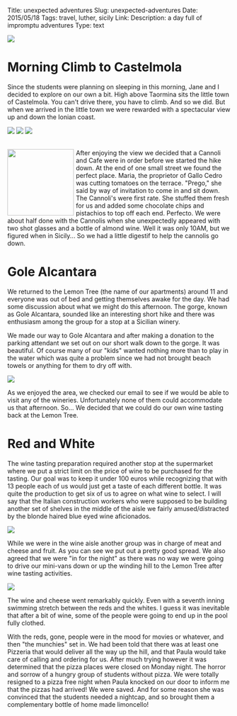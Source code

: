 Title: unexpected adventures
Slug:  unexpected-adventures
Date:  2015/05/18
Tags:  travel, luther, sicily
Link: 
Description: a day full of impromptu adventures
Type:  text

<img src="/images/Sicily/taormina_sunrise.jpg">

# Morning Climb to Castelmola

Since the students were planning on sleeping in this morning, Jane and I decided to explore on our own a bit.  High above Taormina sits the little town of Castelmola.  You can't drive there, you have to climb.  And so we did.  But when we arrived in the little town we were rewarded with a spectacular view up and down the Ionian coast.

<div class="cycle-slideshow" 
 data-cycle-fx=scrollHorz
 data-cycle-auto-height=container
 data-cycle-caption="#castelmola-caption"
 data-cycle-caption-template="Slide {{slideNum}}: {{cycleTitle}}">
 <img src="/images/Sicily/castelmola_view1.jpg" data-cycle-title="Looking over Taormina">
 <img src="/images/Sicily/castelmola_view2.jpg" data-cycle-title="The Ionian Coast">
 <img src="/images/Sicily/castelmola_view3.jpg" data-cycle-title="Castelmola main square">
 </div>
 <div id="castelmola-caption" class="center"></div>
 <br />

<img src="/images/Sicily/holy_cannoli.jpg" width=150 style="float: left; margin-right: 5px;">After enjoying the view we decided that a Cannoli and Cafe were in order before we started the hike down.  At the end of one small street we found the perfect place.  Maria, the proprietor of Gallo Cedro was cutting tomatoes on the terrace.  "Prego," she said by way of invitation to come in and sit down.  The Cannoli's were first rate.  She stuffed them fresh for us and added some chocolate chips and pistachios to top off each end.  Perfecto.  We were about half done with the Cannolis when she unexpectedly appeared with two shot glasses and a bottle of almond wine.  Well it was only 10AM, but we figured when in Sicily...  So we had a little digestif to help the cannolis go down. 

# Gole Alcantara

We returned to the Lemon Tree (the name of our apartments) around 11 and everyone was out of bed and getting themselves awake for the day.  We had some discussion about what we might do this afternoon.  The gorge, known as Gole Alcantara, sounded like an interesting short hike and there was enthusiasm among the group for a stop at a Sicilian winery.

We made our way to Gole Alcantara and after making a donation to the parking attendant we set out on our short walk down to the gorge.  It was beautiful.  Of course many of our "kids" wanted nothing more than to play in the water which was quite a problem  since we had not brought beach towels or anything for them to dry off with.  

<img src="/images/Sicily/gole_alcantara.jpg">

As we enjoyed the area, we checked our email to see if we would be able to visit any of the wineries.  Unfortunately none of them could accommodate us that afternoon.  So...  We decided that we could do our own wine tasting back at the Lemon Tree.

# Red and White

The wine tasting preparation required another stop at the supermarket where we put a strict limit on the price of wine to be purchased for the tasting. Our goal was to keep it under 100 euros while recognizing that with 13 people each of us would just get a taste of each different bottle.  It was quite the production to get six of us to agree on what wine to select.  I will say that the Italian construction workers who were supposed to be building another set of shelves in the middle of the aisle we fairly amused/distracted by the blonde haired blue eyed wine aficionados. 

<img src="/images/Sicily/wine_shoppers.jpg">

While we were in the wine aisle another group was in charge of meat and cheese and fruit.  As you can see we put out a pretty good spread.  We also agreed that we were "in for the night" as there was no way we were going to drive our mini-vans down or up the winding hill to the Lemon Tree after wine tasting activities.

<img src="/images/Sicily/wine_tasting_setup.jpg">

The wine and cheese went remarkably quickly.  Even with a seventh inning swimming stretch between the reds and the whites.   I guess it was inevitable that after a bit of wine, some of the people were going to end up in the pool fully clothed.  

With the reds, gone, people were in the mood for movies or whatever, and then "the munchies" set in.  We had been told that there was at least one Pizzeria that would deliver all the way up the hill, and that Paula would take care of calling and ordering for us.  After much trying however it was determined that the pizza places were closed on Monday night.  The horror and sorrow of a hungry group of students without pizza.  We were totally resigned to a pizza free night when Paula knocked on our door to inform me that the pizzas had arrived!  We were saved.  And for some reason she was convinced that the students needed a nightcap, and so brought them a complementary bottle of home made limoncello!